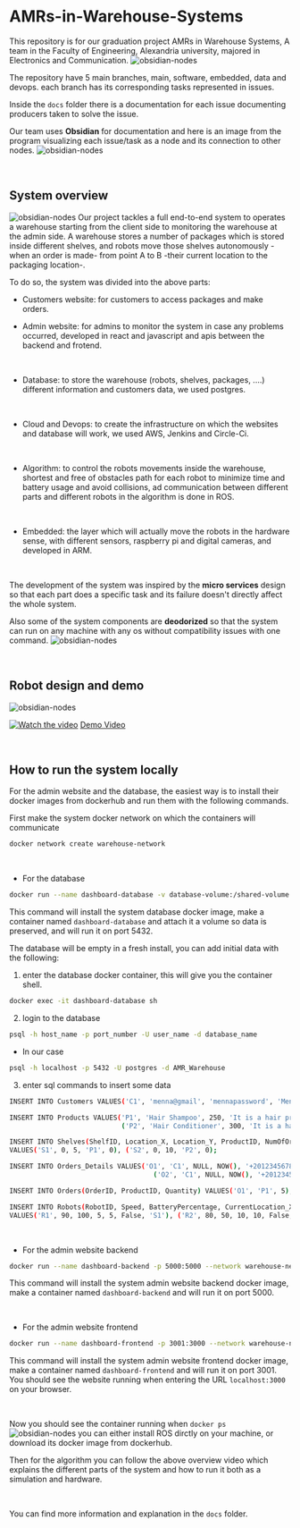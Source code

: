 # AMRs-in-Warehouse-Systems
This repository is for our graduation project ‫‪AMRs‬‬ ‫‪in‬‬ ‫‪Warehouse‬‬ ‫‪Systems, A team in the Faculty of Engineering, Alexandria university, majored in Electronics and Communication.
![obsidian-nodes](README-images/agmedgpteam.jpg)

The repository have 5 main branches, main, software, embedded, data and devops. each branch has its corresponding tasks represented in issues.

Inside the `docs` folder there is a documentation for each issue documenting producers taken to solve the issue. 

Our team uses **Obsidian** for documentation and here is an image from the program visualizing each issue/task as a node and its connection to other nodes.
![obsidian-nodes](README-images/obsidian-nodes.png)

<br/>

## System overview 
![obsidian-nodes](README-images/system-overview.png)
Our project tackles a full end-to-end system to operates a warehouse starting from the client side to monitoring the warehouse at the admin side. A warehouse stores a number of packages which is stored inside different shelves, and robots move those shelves autonomously -when an order is made- from point A to B -their current location to the packaging location-. 

To do so, the system was divided into the above parts: 
- Customers website: for customers to access packages and make orders.

- Admin website: for admins to monitor the system in case any problems occurred, developed in react and javascript and apis between the backend and frotend.
<br/>

- Database: to store the warehouse (robots, shelves, packages, ....) different information and customers data, we used postgres.
<br/>

- Cloud and Devops: to create the infrastructure on which the websites and database will work, we used AWS, Jenkins and Circle-Ci.
<br/>

- Algorithm: to control the robots movements inside the warehouse, shortest and free of obstacles path for each robot to minimize time and battery usage and avoid collisions, ad communication between different parts and different robots in the algorithm is done in ROS.
<br/>

- Embedded: the layer which will actually move the robots in the hardware sense, with different sensors, raspberry pi and digital cameras, and developed in ARM.
<br/>

The development of the system was inspired by the **micro services** design so that each part does a specific task and its failure doesn't directly affect the whole system. 

Also some of the system components are **deodorized** so that the system can run on any machine with any os without compatibility issues with one command.
![obsidian-nodes](README-images/dockerized_comp.png)

<br/>



## Robot design and demo

![obsidian-nodes](README-images/robot.jpeg)



[![Watch the video](https://img.youtube.com/vi/BpZr7LPZxno/maxresdefault.jpg)](https://youtu.be/BpZr7LPZxno)
[Demo Video](https://youtu.be/BpZr7LPZxno)

<br/>

## How to run the system locally
For the admin website and the database, the easiest way is to install their docker images from dockerhub and run them with the following commands.


First make the system docker network on which the containers will communicate 
```bash
docker network create warehouse-network
```

<br/>

- For the database
```bash
docker run --name dashboard-database -v database-volume:/shared-volume --network warehouse-network -p 5432:5432 -d eslamdyba/amrs-in-warehouse-systems:dashboard-database-postgres-1.0
```
This command will install the system database docker image, make a container named `dashboard-database` and attach it a volume so data is preserved, and will run it on port 5432.

The database will be empty in a fresh install, you can add initial data with the following:
1. enter the database docker container, this will give you the container shell.
```bash
docker exec -it dashboard-database sh
```
2. login to the database
```bash
psql -h host_name -p port_number -U user_name -d database_name
```
- In our case
```bash
psql -h localhost -p 5432 -U postgres -d AMR_Warehouse
```
3. enter sql commands to insert some data
```bash
INSERT INTO Customers VALUES('C1', 'menna@gmail', 'mennapassword', 'Mennatallah Mamdouh', 'Female');

INSERT INTO Products VALUES('P1', 'Hair Shampoo', 250, 'It is a hair product. It contains Sulfates', 500, 'URL1', 'URL2', 'URL3'),
                            ('P2', 'Hair Conditioner', 300, 'It is a hair product. It controls frizzness', 500, 'URL1', 'URL2', 'URL3');

INSERT INTO Shelves(ShelfID, Location_X, Location_Y, ProductID, NumOfOrders)
VALUES('S1', 0, 5, 'P1', 0), ('S2', 0, 10, 'P2', 0);

INSERT INTO Orders_Details VALUES('O1', 'C1', NULL, NOW(), '+201234567890', 'Alexandria', 'Cash on Delivery', 'New'),
                                    ('O2', 'C1', NULL, NOW(), '+201234567890', 'Alexandria', 'Cash on Delivery', 'New');

INSERT INTO Orders(OrderID, ProductID, Quantity) VALUES('O1', 'P1', 5), ('O1', 'P2', 7), ('O2', 'P1', 7);

INSERT INTO Robots(RobotID, Speed, BatteryPercentage, CurrentLocation_X, CurrentLocation_Y, isCharging, ShelfID)
VALUES('R1', 90, 100, 5, 5, False, 'S1'), ('R2', 80, 50, 10, 10, False, 'S2');
```


<br/>

- For the admin website backend
```bash
docker run --name dashboard-backend -p 5000:5000 --network warehouse-network -d eslamdyba/amrs-in-warehouse-systems:dashboard-backend-1.0
```
This command will install the system admin website backend docker image, make a container named `dashboard-backend` and will run it on port 5000.

<br/>

- For the admin website frontend
```bash
docker run --name dashboard-frontend -p 3001:3000 --network warehouse-network -d eslamdyba/amrs-in-warehouse-systems:dashboard-frontend-1.0

```
This command will install the system admin website frontend docker image, make a container named `dashboard-frontend` and will run it on port 3001. You should see the website running when entering the URL `localhost:3000` on your browser.


<br/>

Now you should see the container running when `docker ps`
![obsidian-nodes](README-images/dockerized_comp.png)
you can either install ROS dirctly on your machine, or download its docker image from dockerhub.

Then for the algorithm you can follow the above overview video which explains the different parts of the system and how to run it both as a simulation and hardware.

<br/>

You can find more information and explanation in the `docs` folder.